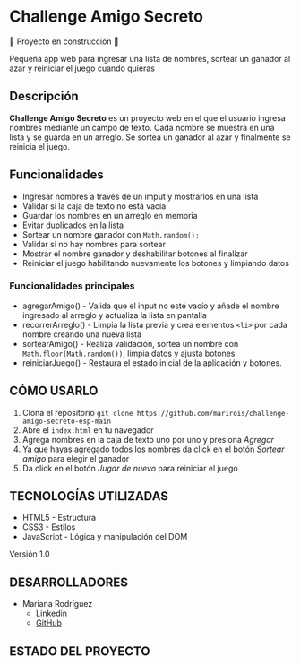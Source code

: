 # Challenge Amigo Secreto

:construction: Proyecto en construcción :construction:

Pequeña app web para ingresar una lista de nombres, sortear un ganador al azar y reiniciar el juego cuando quieras


## Descripción
**Challenge Amigo Secreto** es un proyecto web en el que el usuario ingresa nombres mediante un campo de texto. Cada nombre se muestra en una lista y se guarda en un arreglo. Se sortea un ganador al azar y finalmente se reinicia el juego.

## Funcionalidades 
* Ingresar nombres a través de un imput y mostrarlos en una lista
* Validar si la caja de texto no está vacía
* Guardar los nombres en un arreglo en memoria
* Evitar duplicados en la lista
* Sortear un nombre ganador con ``Math.random();``
* Validar si no hay nombres para sortear
* Mostrar el nombre ganador y deshabilitar botones al finalizar
* Reiniciar el juego habilitando nuevamente los botones y limpiando datos

### Funcionalidades principales
* agregarAmigo() - Valida que el input no esté vacío y añade el nombre ingresado al arreglo y actualiza la lista en pantalla
* recorrerArreglo() - Limpia la lista previa y crea elementos ``<li>`` por cada nombre creando una nueva lista
* sortearAmigo() - Realiza validación, sortea un nombre con ``Math.floor(Math.random())``, limpia datos y ajusta botones
* reiniciarJuego() - Restaura el estado inicial de la aplicación y botones.

## CÓMO USARLO
1. Clona el repositorio 
    ``git clone https://github.com/marirois/challenge-amigo-secreto-esp-main``
2. Abre el ``index.html`` en tu navegador
3. Agrega nombres en la caja de texto uno por uno y presiona *Agregar*
4. Ya que hayas agregado todos los nombres da click en el botón *Sortear amigo* para elegir el ganador
5. Da click en el botón *Jugar de nuevo* para reiniciar el juego

## TECNOLOGÍAS UTILIZADAS
* HTML5 - Estructura
* CSS3 - Estilos
* JavaScript - Lógica y manipulación del DOM

Versión 1.0

## DESARROLLADORES
* Mariana Rodríguez
  * [Linkedin](https://www.linkedin.com/in/mariana-rodr%C3%ADguez-b19b0048/)
  * [GitHub](https://github.com/marirois)

## ESTADO DEL PROYECTO
